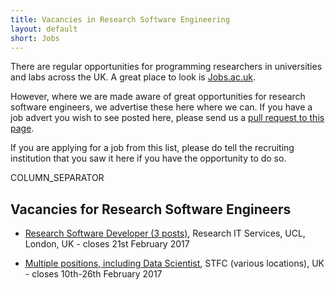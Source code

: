 ```yaml
---
title: Vacancies in Research Software Engineering
layout: default
short: Jobs
---
```


There are regular opportunities for programming researchers in universities and labs across the UK.
A great place to look is [Jobs.ac.uk](http://www.jobs.ac.uk/).

However, where we are made aware of great opportunities for research software engineers, we advertise these here where we can. If you have a job advert you wish to see posted here, please send us a [pull request to this page](https://github.com/UKRSE/UKRSE.github.io/blob/master/jobs.md).

If you are applying for a job from this list, please do tell the recruiting institution that you saw it here if you have the opportunity to do so.

COLUMN_SEPARATOR

Vacancies for Research Software Engineers
-----------------------


<!--- *There are no vacancies that we know of at present. Please let us know if you have one.* -->

<!---
Job listing format. Earlier closing dates first.

* [<Job Title>](<link>), <institution>, <location>, <country> - closes <day> <month> <year>
-->

* [Research Software Developer (3 posts)](http://blogs.ucl.ac.uk/research-software-development/rsd-hire-17-1/), Research IT Services, UCL, London, UK - closes 21st February 2017

* [Multiple positions, including Data Scientist](http://www.jobs.ac.uk/employer/stfc-the-science-and-technology-facilities-council/), STFC (various locations), UK - closes 10th-26th February 2017
